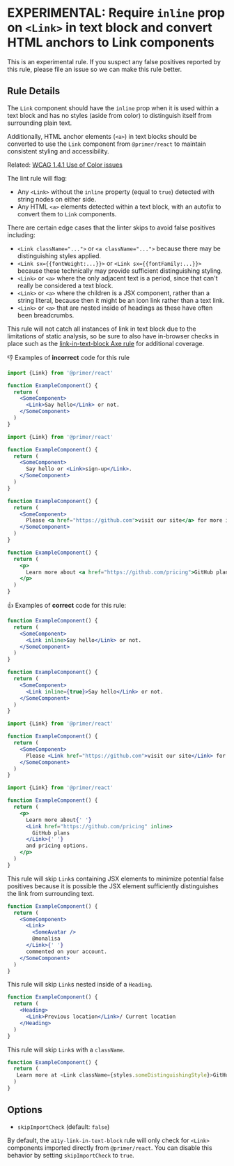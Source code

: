 # EXPERIMENTAL: Require `inline` prop on `<Link>` in text block and convert HTML anchors to Link components

This is an experimental rule. If you suspect any false positives reported by this rule, please file an issue so we can make this rule better.

## Rule Details

The `Link` component should have the `inline` prop when it is used within a text block and has no styles (aside from color) to distinguish itself from surrounding plain text.

Additionally, HTML anchor elements (`<a>`) in text blocks should be converted to use the `Link` component from `@primer/react` to maintain consistent styling and accessibility.

Related: [WCAG 1.4.1 Use of Color issues](https://www.w3.org/WAI/WCAG21/Understanding/use-of-color.html)

The lint rule will flag:

- Any `<Link>` without the `inline` property (equal to `true`) detected with string nodes on either side.
- Any HTML `<a>` elements detected within a text block, with an autofix to convert them to `Link` components.

There are certain edge cases that the linter skips to avoid false positives including:

- `<Link className="...">` or `<a className="...">` because there may be distinguishing styles applied.
- `<Link sx={{fontWeight:...}}>` or `<Link sx={{fontFamily:...}}>` because these technically may provide sufficient distinguishing styling.
- `<Link>` or `<a>` where the only adjacent text is a period, since that can't really be considered a text block.
- `<Link>` or `<a>` where the children is a JSX component, rather than a string literal, because then it might be an icon link rather than a text link.
- `<Link>` or `<a>` that are nested inside of headings as these have often been breadcrumbs.

This rule will not catch all instances of link in text block due to the limitations of static analysis, so be sure to also have in-browser checks in place such as the [link-in-text-block Axe rule](https://dequeuniversity.com/rules/axe/4.9/link-in-text-block) for additional coverage.

👎 Examples of **incorrect** code for this rule

```jsx
import {Link} from '@primer/react'

function ExampleComponent() {
  return (
    <SomeComponent>
      <Link>Say hello</Link> or not.
    </SomeComponent>
  )
}
```

```jsx
import {Link} from '@primer/react'

function ExampleComponent() {
  return (
    <SomeComponent>
      Say hello or <Link>sign-up</Link>.
    </SomeComponent>
  )
}
```

```jsx
function ExampleComponent() {
  return (
    <SomeComponent>
      Please <a href="https://github.com">visit our site</a> for more information.
    </SomeComponent>
  )
}
```

```jsx
function ExampleComponent() {
  return (
    <p>
      Learn more about <a href="https://github.com/pricing">GitHub plans</a> and pricing options.
    </p>
  )
}
```

👍 Examples of **correct** code for this rule:

```jsx
function ExampleComponent() {
  return (
    <SomeComponent>
      <Link inline>Say hello</Link> or not.
    </SomeComponent>
  )
}
```

```jsx
function ExampleComponent() {
  return (
    <SomeComponent>
      <Link inline={true}>Say hello</Link> or not.
    </SomeComponent>
  )
}
```

```jsx
import {Link} from '@primer/react'

function ExampleComponent() {
  return (
    <SomeComponent>
      Please <Link href="https://github.com">visit our site</Link> for more information.
    </SomeComponent>
  )
}
```

```jsx
import {Link} from '@primer/react'

function ExampleComponent() {
  return (
    <p>
      Learn more about{' '}
      <Link href="https://github.com/pricing" inline>
        GitHub plans
      </Link>{' '}
      and pricing options.
    </p>
  )
}
```

This rule will skip `Link`s containing JSX elements to minimize potential false positives because it is possible the JSX element sufficiently distinguishes the link from surrounding text.

```jsx
function ExampleComponent() {
  return (
    <SomeComponent>
      <Link>
        <SomeAvatar />
        @monalisa
      </Link>{' '}
      commented on your account.
    </SomeComponent>
  )
}
```

This rule will skip `Link`s nested inside of a `Heading`.

```jsx
function ExampleComponent() {
  return (
    <Heading>
      <Link>Previous location</Link>/ Current location
    </Heading>
  )
}
```

This rule will skip `Link`s with a `className`.

```jsx
function ExampleComponent() {
  return (
   Learn more at <Link className={styles.someDistinguishingStyle}>GitHub</Link>
  )
}
```

## Options

- `skipImportCheck` (default: `false`)

By default, the `a11y-link-in-text-block` rule will only check for `<Link>` components imported directly from `@primer/react`. You can disable this behavior by setting `skipImportCheck` to `true`.
